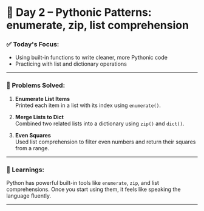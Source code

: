 # 📘 Day 2 – Pythonic Patterns: enumerate, zip, list comprehension

### ✅ Today's Focus:
- Using built-in functions to write cleaner, more Pythonic code
- Practicing with list and dictionary operations

---

### 🧪 Problems Solved:

1. **Enumerate List Items**  
   Printed each item in a list with its index using `enumerate()`.

2. **Merge Lists to Dict**  
   Combined two related lists into a dictionary using `zip()` and `dict()`.

3. **Even Squares**  
   Used list comprehension to filter even numbers and return their squares from a range.

---

### 🧠 Learnings:
Python has powerful built-in tools like `enumerate`, `zip`, and list comprehensions. Once you start using them, it feels like speaking the language fluently.

---
